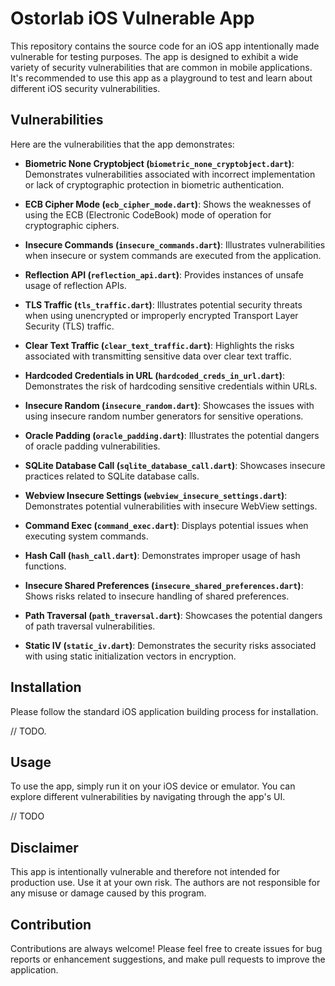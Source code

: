# Ostorlab iOS Vulnerable App

This repository contains the source code for an iOS app intentionally made vulnerable for testing purposes.
The app is designed to exhibit a wide variety of security vulnerabilities that are common in mobile applications.
It's recommended to use this app as a playground to test and learn about different iOS security vulnerabilities.

## Vulnerabilities

Here are the vulnerabilities that the app demonstrates:

* __Biometric None Cryptobject (`biometric_none_cryptobject.dart`)__: Demonstrates vulnerabilities associated with incorrect
  implementation or lack of cryptographic protection in biometric authentication.

* __ECB Cipher Mode (`ecb_cipher_mode.dart`)__: Shows the weaknesses of using the ECB (Electronic CodeBook) mode of operation
  for cryptographic ciphers.

* __Insecure Commands (`insecure_commands.dart`)__: Illustrates vulnerabilities when insecure or system commands are executed
from the application.

* __Reflection API (`reflection_api.dart`)__: Provides instances of unsafe usage of reflection APIs.

* __TLS Traffic (`tls_traffic.dart`)__: Illustrates potential security threats when using unencrypted or improperly encrypted
Transport Layer Security (TLS) traffic.

* __Clear Text Traffic (`clear_text_traffic.dart`)__: Highlights the risks associated with transmitting sensitive data over
clear text traffic.

* __Hardcoded Credentials in URL (`hardcoded_creds_in_url.dart`)__: Demonstrates the risk of hardcoding sensitive credentials
within URLs.

* __Insecure Random (`insecure_random.dart`)__: Showcases the issues with using insecure random number generators for sensitive
operations.

* __Oracle Padding (`oracle_padding.dart`)__: Illustrates the potential dangers of oracle padding vulnerabilities.

* __SQLite Database Call (`sqlite_database_call.dart`)__: Showcases insecure practices related to SQLite database calls.

* __Webview Insecure Settings (`webview_insecure_settings.dart`)__: Demonstrates potential vulnerabilities with insecure WebView
settings.

* __Command Exec (`command_exec.dart`)__: Displays potential issues when executing system commands.

* __Hash Call (`hash_call.dart`)__: Demonstrates improper usage of hash functions.

* __Insecure Shared Preferences (`insecure_shared_preferences.dart`)__: Shows risks related to insecure handling of shared
preferences.

* __Path Traversal (`path_traversal.dart`)__: Showcases the potential dangers of path traversal vulnerabilities.

* __Static IV (`static_iv.dart`)__: Demonstrates the security risks associated with using static initialization vectors in
encryption.

## Installation

Please follow the standard iOS application building process for installation.

// TODO.

## Usage
To use the app, simply run it on your iOS device or emulator. You can explore different vulnerabilities by navigating
through the app's UI.

// TODO

## Disclaimer
This app is intentionally vulnerable and therefore not intended for production use. Use it at your own risk. The authors
are not responsible for any misuse or damage caused by this program.

## Contribution
Contributions are always welcome! Please feel free to create issues for bug reports or enhancement suggestions, and make
pull requests to improve the application.